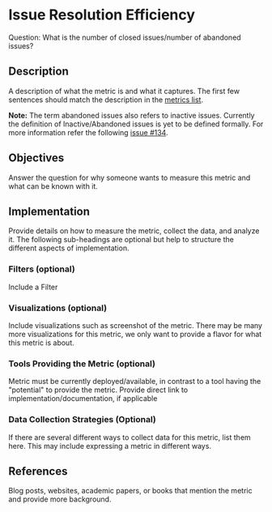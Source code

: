 # Issue Resolution Efficiency

Question: What is the number of closed issues/number of abandoned issues?

## Description
A description of what the metric is and what it captures.
The first few sentences should match the description in the [metrics list](../activity-metrics-list.md).

**Note:** The term abandoned issues also refers to inactive issues. Currently the definition of Inactive/Abandoned issues is yet to be defined formally. For more information refer the following [issue #134](https://github.com/chaoss/wg-evolution/issues/134).

## Objectives
Answer the question for why someone wants to measure this metric and what can be known with it.

## Implementation
Provide details on how to measure the metric, collect the data, and analyze it. The following sub-headings are optional but help to structure the different aspects of implementation.

### Filters (optional)
Include a Filter

### Visualizations (optional)
Include visualizations such as screenshot of the metric. There may be many more visualizations for this metric, we only want to provide a flavor for what this metric is about.

### Tools Providing the Metric (optional)
Metric must be currently deployed/available, in contrast to a tool having the "potential" to provide the metric. Provide direct link to implementation/documentation, if applicable

### Data Collection Strategies (Optional)
If there are several different ways to collect data for this metric, list them here. 
This may include expressing a metric in different ways.

## References
Blog posts, websites, academic papers, or books that mention the metric and provide more background.
